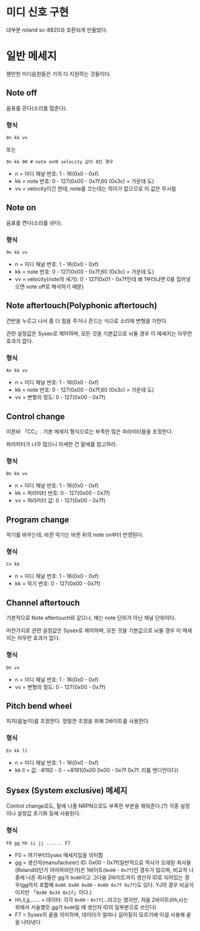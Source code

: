# 미디 신호 구현
대부분 roland sc-8820과 호환되게 만들었다.

# 일반 메세지
웬만한 미디음원들은 거의 다 지원하는 것들이다.

## Note off
음표를 끈다(소리를 멈춘다).

### 형식
```
8n kk vv
```
또는
```
9n kk 00 # note on에 velocity 값이 0인 경우
```
- n = 미디 채널 번호: 1 - 16(0x0 - 0xf)
- kk = note 번호: 0 - 127(0x00 - 0x7f,60 (0x3c) = 가운데 도)
- vv = velocity이긴 한데, note를 끄는데는 의미가 없으므로 이 값은 무시됨

## Note on
음표를 켠다(소리를 낸다).

### 형식
```
9n kk vv
```
- n = 미디 채널 번호: 1 - 16(0x0 - 0xf)
- kk = note 번호: 0 - 127(0x00 - 0x7f,60 (0x3c) = 가운데 도)
- vv = velocity(note의 세기): 0 - 127(0x01 - 0x7f인데 왜 1부터냐면 0을 집어넣으면 note off로 해석하기 때문)

## Note aftertouch(Polyphonic aftertouch)
건반을 누르고 나서 좀 더 힘을 주거나 흔드는 식으로 소리에 변형을 가한다.

관련 설정값은 Sysex로 제어하며, 모든 것을 기본값으로 놔둘 경우 이 메세지는 아무런 효과가 없다.

### 형식
```
An kk vv
```
- n = 미디 채널 번호: 1 - 16(0x0 - 0xf)
- kk = note 번호: 0 - 127(0x00 - 0x7f,60 (0x3c) = 가운데 도)
- vv = 변형의 정도: 0 - 127(0x00 - 0x7f)

## Control change
이른바 「CC」. 기본 메세지 형식으로는 부족한 많은 파라미터들을 조정한다.

파라미터가 너무 많으니 자세한 건 밑에를 참고하라.

### 형식
```
Bn kk vv
```
- n = 미디 채널 번호: 1 - 16(0x0 - 0xf)
- kk = 파라미터 번호: 0 - 127(0x00 - 0x7f)
- vv = 파라미터 값: 0 - 127(0x00 - 0x7f)

## Program change
악기를 바꾸는데, 바뀐 악기는 바뀐 뒤의 note on부터 반영된다.

### 형식
```
Cn kk
```
- n = 미디 채널 번호: 1 - 16(0x0 - 0xf)
- kk = 악기 번호: 0 - 127(0x00 - 0x7f)

## Channel aftertouch
기본적으로 Note aftertouch와 같으나, 얘는 note 단위가 아닌 채널 단위이다.

마찬가지로 관련 설정값은 Sysex로 제어하며, 모든 것을 기본값으로 놔둘 경우 이 메세지는 아무런 효과가 없다.

### 형식
```
Dn vv
```
- n = 미디 채널 번호: 1 - 16(0x0 - 0xf)
- vv = 변형의 정도: 0 - 127(0x00 - 0x7f)

## Pitch bend wheel
피치(음높이)를 조정한다. 정밀한 조정을 위해 2바이트를 사용한다.

### 형식
```
En kk ll
```
- n = 미디 채널 번호: 1 - 16(0x0 - 0xf)
- kk ll = 값: -8192 - 0 - +8191(0x00 0x00 - 0x7f 0x7f. 리틀 엔디언이다)

## Sysex (System exclusive) 메세지
Control change로도, 밑에 나올 NRPN으로도 부족한 부분을 채워준다.(?)
각종 설정이나 설정값 초기화 등에 사용된다.

### 형식
```
F0 gg hh ii jj ...... F7
```
- F0 = 여기부터Sysex 메세지임을 의미함
- gg = 생산자(manufacturer) ID: 0x00 - 0x7f(일반적으로 역사가 오래된 회사들(Roland라던가 야마하라던가)은 1바이트(`0x00` - `0x7f`)인 경우가 많으며, 비교적 나중에 나온 회사들은 gg가 `0x00`이고 그다음 2바이트까지 생산자 ID로 되어있는 경우(gg까지 포함해 `0x00 0x00 0x00` - `0x00 0x7f 0x7f`)도 있다. YJ의 경우 비공식이지만 「`0x00 0x34 0x1f`」이다.)
- hh,ii,jj,...... = 데이터: 각각 `0x00` - `0x7f`(...라고는 했지만, 처음 2바이트(hh,ii)는 위에서 서술했듯 gg가 `0x00`일 때 생산자 ID의 일부분으로 쓰인다)
- F7 = Sysex의 끝을 의미하며, 데이터가 얼마나 길어질지 모르기에 이걸 사용해 끝을 나타낸다
